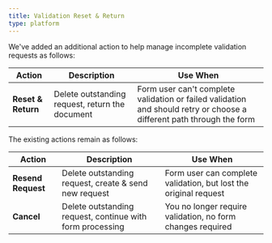 ```yaml
---
title: Validation Reset & Return
type: platform
---
```


We've added an additional action to help manage incomplete validation requests as follows:

|Action|Description|Use When|
|---|---|---|
|**Reset & Return**|Delete outstanding request, return the document|Form user can't complete validation or failed validation and should retry or choose a different path through the form|

The existing actions remain as follows:

|Action|Description|Use When|
|---|---|---|
|**Resend Request**|Delete outstanding request, create & send new request|Form user can complete validation, but lost the original request|
|**Cancel**|Delete outstanding request, continue with form processing|You no longer require validation, no form changes required|